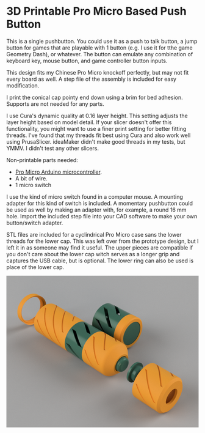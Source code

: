 # 3D Printable Pro Micro Based Push Button

This is a single pushbutton. You could use it as a push to talk button, a jump button for games that are playable with 1 button (e.g. I use it for tthe game Geometry Dash), or whatever. The button can emulate any combination of keyboard key, mouse button, and game controller button inputs.

This design fits my Chinese Pro Micro knockoff perfectly, but may not fit every board as well. A step file of the assembly is included for easy modification.

I print the conical cap pointy end down using a brim for bed adhesion. Supports are not needed for any parts.

I use Cura's dynamic quality at 0.16 layer height. This setting adjusts the layer height based on model detail. If your slicer doesn't offer this functionality, you might want to use a finer print setting for better fitting threads. I've found that my threads fit best using Cura and also work well using PrusaSlicer. ideaMaker didn't make good threads in my tests, but YMMV. I didn't test any other slicers.

Non-printable parts needed:

* [Pro Micro Arduino microcontroller](https://deskthority.net/wiki/Arduino_Pro_Micro).
* A bit of wire.
* 1 micro switch

I use the kind of micro switch found in a computer mouse. A mounting adapter for this kind of switch is included. A momentary pushbutton could be used as well by making an adapter with, for example, a round 16 mm hole. Import the included step file into your CAD software to make your own button/switch adapter.

STL files are included for a cyclindrical Pro Micro case sans the lower threads for the lower cap. This was left over from the prototype design, but I left it in as someone may find it useful. The upper pieces are compatible if you don't care about the lower cap witch serves as a longer grip and captures the USB cable, but is optional. The lower ring can also be used is place of the lower cap.

![image-01](https://raw.githubusercontent.com/opcow/Pro-Micro-Push-Button/main/Pro%20Micro%20Button.png)
